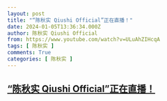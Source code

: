 ```yaml
---
layout: post
title: "“陈秋实 Qiushi Official”正在直播！"
date: 2024-01-05T13:36:34.000Z
author: 陈秋实 Qiushi Official
from: https://www.youtube.com/watch?v=ULuAhZIHcqA
tags: [ 陈秋实 ]
comments: True
categories: [ 陈秋实 ]
---
```

<!--1704461794000-->
[“陈秋实 Qiushi Official”正在直播！](https://www.youtube.com/watch?v=ULuAhZIHcqA)
------

<div>

</div>
